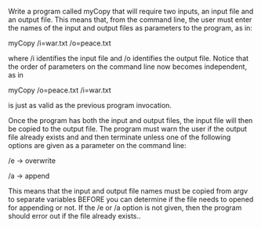 Write a program called  myCopy that will require two inputs, an input file and an output file. This means that, from the command line, the user must enter the names of the input and output files as parameters to the program, as in:

myCopy /i=war.txt /o=peace.txt

where /i identifies the input file and /o identifies the output file. Notice that the order of parameters on the command line now becomes independent, as in 

myCopy /o=peace.txt /i=war.txt

is just as valid as the previous program invocation.

Once the program has  both the input and output files, the input file will then be copied to the output file. The program must warn the user if the output file already exists and and then terminate unless one of the following options are given as a parameter on the command line:

/e -> overwrite

/a -> append

This means that the input and output file names must be copied from argv to separate variables BEFORE you can determine if the file needs to opened for appending or not. If the /e  or /a option is not given, then the program should error out if the file already exists..
